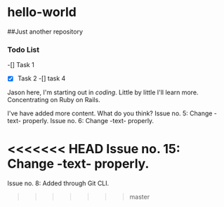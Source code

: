 # hello-world
##Just another repository
### Todo List
-[] Task 1
-[x] Task 2
  -[] task 4

Jason here, I'm starting out in *coding*. 
Little by little I'll learn more.
Concentrating on Ruby on Rails.

I've have added more content.
What do you think?
Issue no. 5: Change -text- properly.
Issue no. 6: Change -text- properly.

<<<<<<< HEAD
Issue no. 15: Change -text- properly.
=======
Issue no. 8: Added through Git CLI.
>>>>>>> master



